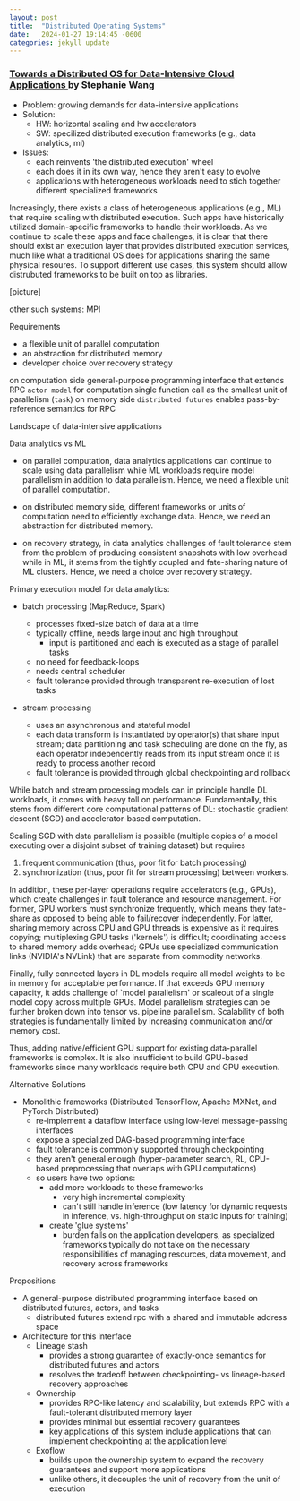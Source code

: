 ```yaml
---
layout: post
title:  "Distributed Operating Systems"
date:   2024-01-27 19:14:45 -0600
categories: jekyll update
---
```


<h3>
  <a href="https://www2.eecs.berkeley.edu/Pubs/TechRpts/2024/EECS-2024-3.html" target=_blank>
    Towards a Distributed OS for Data-Intensive Cloud Applications
  </a> by Stephanie Wang 
</h3>

* Problem: growing demands for data-intensive applications
* Solution:
  * HW: horizontal scaling and hw accelerators
  * SW: specilized distributed execution frameworks (e.g., data analytics, ml)
* Issues:
  * each reinvents 'the distributed execution' wheel  
  * each does it in its own way, hence they aren't easy to evolve 
  * applications with heterogeneous workloads need to stich together different
  specialized frameworks

Increasingly, there exists a class of heterogeneous applications (e.g., ML)
that require scaling with distributed execution. Such apps have historically utilized
domain-specific frameworks to handle their workloads. As we continue to scale
these apps and face challenges, it is clear that there should exist an
execution layer that provides distributed execution services, much like what
a traditional OS does for applications sharing the same physical resoures. To
support different use cases, this system should allow distrubuted frameworks to
be built on top as libraries.

[picture]

other such systems: MPI

Requirements 
  * a flexible unit of parallel computation
  * an abstraction for distributed memory
  * developer choice over recovery strategy

on computation side
  general-purpose programming interface that extends RPC
  `actor model` for computation
  single function call as the smallest unit of parallelism (`task`)
on memory side
  `distributed futures` enables pass-by-reference semantics for RPC

Landscape of data-intensive applications

Data analytics vs ML

  * on parallel computation, data analytics applications can continue to scale
  using data parallelism while ML workloads require model parallelism in addition
  to data parallelism. Hence, we need a flexible unit of parallel computation. 

  * on distributed memory side, different frameworks or units of computation need
  to efficiently exchange data. Hence, we need an abstraction for distributed
  memory.

  * on recovery strategy, in data analytics challenges of fault tolerance stem from
  the problem of producing consistent snapshots with low overhead while in ML, it
  stems from the tightly coupled and fate-sharing nature of ML clusters. Hence,
  we need a choice over recovery strategy. 


Primary execution model for data analytics: 
  * batch processing (MapReduce, Spark)
    * processes fixed-size batch of data at a time
    * typically offline, needs large input and high throughput
      * input is partitioned and each is executed as a stage of parallel tasks
    * no need for feedback-loops
    * needs central scheduler
    * fault tolerance provided through transparent re-execution of lost tasks

  * stream processing
    * uses an asynchronous and stateful model
    * each data transform is instantiated by operator(s) that share input
      stream; data partitioning and task scheduling are done on the fly, 
      as each operator independently reads from its input stream once 
      it is ready to process another record
    * fault tolerance is provided through global checkpointing and rollback

While batch and stream processing models can in principle handle DL workloads, it comes
with heavy toll on performance. Fundamentally, this stems from different core
computational patterns of DL: stochastic gradient descent (SGD) and accelerator-based
computation. 

Scaling SGD with data parallelism is possible (multiple copies of a model
executing over a disjoint subset of training dataset) but requires 
1) frequent communication (thus, poor fit for batch processing)
2) synchronization (thus, poor fit for stream processing) between workers. 

In addition, these per-layer operations require accelerators (e.g., GPUs), 
which create challenges in fault tolerance and resource management. 
For former, GPU workers must synchronize frequently, which means they fate-share 
as opposed to being able to fail/recover independently. For latter, sharing memory 
across CPU and GPU threads is expensive as it requires copying; multiplexing 
GPU tasks ('kernels') is difficult; coordinating access to shared memory 
adds overhead; GPUs use specialized communication links (NVIDIA's NVLink) 
that are separate from commodity networks.

Finally, fully connected layers in DL models require all model weights to be in
memory for acceptable performance. If that exceeds GPU memory capacity, it adds
challenge of `model parallelism' or scaleout of a single model copy across
multiple GPUs. Model parallelism strategies can be further broken down
into tensor vs. pipeline parallelism. Scalability of both strategies is fundamentally
limited by increasing communication and/or memory cost.

Thus, adding native/efficient GPU support for existing data-parallel frameworks
is complex. It is also insufficient to build GPU-based frameworks since many
workloads require both CPU and GPU execution. 


Alternative Solutions
  * Monolithic frameworks (Distributed TensorFlow, Apache MXNet, and PyTorch Distributed)
    * re-implement a dataflow interface using low-level message-passing interfaces
    * expose a specialized DAG-based programming interface
    * fault tolerance is commonly supported through checkpointing
    * they aren't general enough (hyper-parameter search, RL, CPU-based preprocessing that overlaps with GPU computations)
    * so users have two options: 
      * add more workloads to these frameworks
        * very high incremental complexity 
        * can't still handle inference (low latency for dynamic requests in inference, vs. high-throughput
on static inputs for training)
      * create 'glue systems'
        * burden falls on the application developers, as specialized frameworks
        typically do not take on the necessary responsibilities of managing resources, 
        data movement, and recovery across frameworks


Propositions
  * A general-purpose distributed programming interface based on distributed futures, actors, and tasks
    * distributed futures extend rpc with a shared and immutable address space
  * Architecture for this interface 
    * Lineage stash
      * provides a strong guarantee of exactly-once semantics for distributed futures and actors
      * resolves the tradeoff between checkpointing- vs lineage-based recovery approaches
    * Ownership
      * provides RPC-like latency and scalability, but extends RPC with a fault-tolerant distributed memory layer
      * provides minimal but essential recovery guarantees
      * key applications of this system include applications that can implement checkpointing at the application level
    * Exoflow
      * builds upon the ownership system to expand the recovery guarantees and support more applications
      * unlike others, it decouples the unit of recovery from the unit of execution



